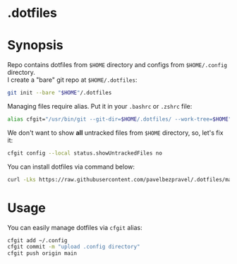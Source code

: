 # .dotfiles

# Synopsis

Repo contains dotfiles from `$HOME` directory and configs from `$HOME/.config` directory.  
I create a "bare" git repo at `$HOME/.dotfiles`:

```sh
git init --bare "$HOME"/.dotfiles
```

Managing files require alias. Put it in your `.bashrc` or `.zshrc` file:

```sh
alias cfgit="/usr/bin/git --git-dir=$HOME/.dotfiles/ --work-tree=$HOME"
```

We don't want to show **all** untracked files from `$HOME` directory, so, let's fix it:

```sh
cfgit config --local status.showUntrackedFiles no
```

You can install dotfiles via command below:

```sh
curl -Lks https://raw.githubusercontent.com/pavelbezpravel/.dotfiles/main/.config/setup/install.sh | /usr/bin/env sh
```

# Usage

You can easily manage dotfiles via `cfgit` alias:

```sh
cfgit add ~/.config
cfgit commit -m "upload .config directory"
cfgit push origin main
```

